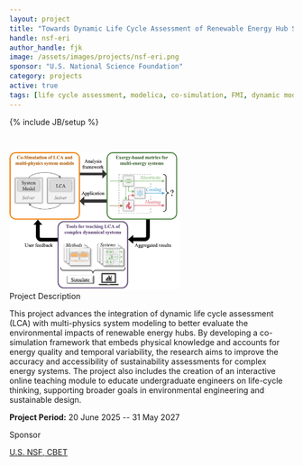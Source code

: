 ```yaml
---
layout: project
title: "Towards Dynamic Life Cycle Assessment of Renewable Energy Hub Systems"
handle: nsf-eri
author_handle: fjk
image: /assets/images/projects/nsf-eri.png
sponsor: "U.S. National Science Foundation"
category: projects
active: true
tags: [life cycle assessment, modelica, co-simulation, FMI, dynamic modeling, energy hubs]
---
```

{% include JB/setup %}

&nbsp;

<img src="/assets/images/projects/nsf-eri.png" alt="NSF ERI research on dynamic LCA" style="width:60%;"/>

<div class="bigspacer"></div>
<div class="head">Project Description</div>
<div class="spacer"></div>

This project advances the integration of dynamic life cycle assessment (LCA) with multi-physics system modeling to better evaluate the environmental impacts of renewable energy hubs. By developing a co-simulation framework that embeds physical knowledge and accounts for energy quality and temporal variability, the research aims to improve the accuracy and accessibility of sustainability assessments for complex energy systems. The project also includes the creation of an interactive online teaching module to educate undergraduate engineers on life-cycle thinking, supporting broader goals in environmental engineering and sustainable design.

**Project Period:** 20 June 2025 -- 31 May 2027

<!-- <div class="bigspacer"></div>
<div class="head">Collaborators</div>
<div class="spacer"></div> -->

<!-- [NASA Ames Research Center](https://www.nasa.gov/ames/) -->

<div class="bigspacer"></div>
<div class="head">Sponsor</div>
<div class="spacer"></div>

[U.S. NSF, CBET](https://www.nsf.gov/awardsearch/showAward?AWD_ID=2501735&HistoricalAwards=false)



